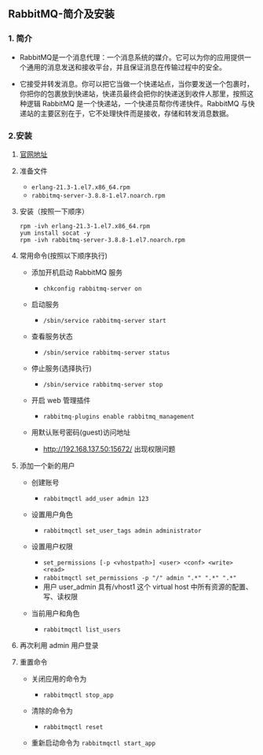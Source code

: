 ## RabbitMQ-简介及安装

### 1. 简介

- RabbitMQ是一个消息代理：一个消息系统的媒介。它可以为你的应用提供一个通用的消息发送和接收平台，并且保证消息在传输过程中的安全。

- 它接受并转发消息。你可以把它当做一个快递站点，当你要发送一个包裹时，你把你的包裹放到快递站，快递员最终会把你的快递送到收件人那里，按照这种逻辑 RabbitMQ 是一个快递站，一个快递员帮你传递快件。RabbitMQ 与快递站的主要区别在于，它不处理快件而是接收，存储和转发消息数据。

### 2.安装

1. [官网地址](https://www.rabbitmq.com/download.html)

2. 准备文件
    
    - `erlang-21.3-1.el7.x86_64.rpm`
    - `rabbitmq-server-3.8.8-1.el7.noarch.rpm`
    
3. 安装（按照一下顺序）

    ```shell script
    rpm -ivh erlang-21.3-1.el7.x86_64.rpm
    yum install socat -y
    rpm -ivh rabbitmq-server-3.8.8-1.el7.noarch.rpm
    ```

4. 常用命令(按照以下顺序执行)
    
    - 添加开机启动 RabbitMQ 服务
    
        - `chkconfig rabbitmq-server on`
    - 启动服务
        - `/sbin/service rabbitmq-server start `
        
    - 查看服务状态
        - `/sbin/service rabbitmq-server status`
        
    - 停止服务(选择执行)
        - `/sbin/service rabbitmq-server stop` 
        
    - 开启 web 管理插件
        - `rabbitmq-plugins enable rabbitmq_management`
        
    - 用默认账号密码(guest)访问地址 
        - http://192.168.137.50:15672/ 出现权限问题
        
5. 添加一个新的用户

    - 创建账号
        - `rabbitmqctl add_user admin 123`
        
    - 设置用户角色
        - `rabbitmqctl set_user_tags admin administrator`
        
    - 设置用户权限
        - `set_permissions [-p <vhostpath>] <user> <conf> <write> <read>`
        - `rabbitmqctl set_permissions -p "/" admin ".*" ".*" ".*"`
        - 用户 user_admin 具有/vhost1 这个 virtual host 中所有资源的配置、写、读权限
    
    - 当前用户和角色
        - `rabbitmqctl list_users`
        
6. 再次利用 admin 用户登录

7. 重置命令
    - 关闭应用的命令为
        - `rabbitmqctl stop_app`
        
    - 清除的命令为
        - `rabbitmqctl reset`
        
    - 重新启动命令为
        `rabbitmqctl start_app`